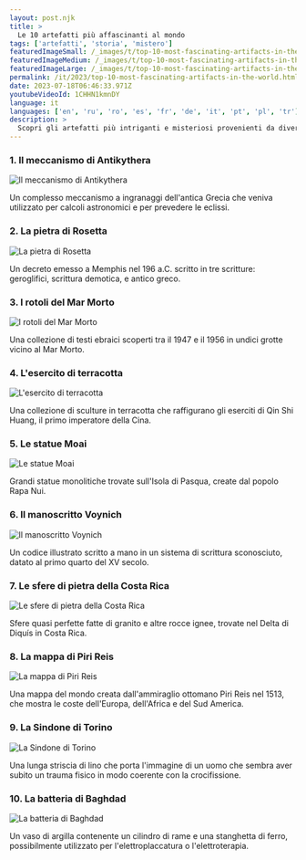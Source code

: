 ```yaml
---
layout: post.njk
title: >
  Le 10 artefatti più affascinanti al mondo
tags: ['artefatti', 'storia', 'mistero']
featuredImageSmall: /_images/t/top-10-most-fascinating-artifacts-in-the-world-cover-it-small.webp
featuredImageMedium: /_images/t/top-10-most-fascinating-artifacts-in-the-world-cover-it-medium.webp
featuredImageLarge: /_images/t/top-10-most-fascinating-artifacts-in-the-world-cover-it-large.webp
permalink: /it/2023/top-10-most-fascinating-artifacts-in-the-world.html
date: 2023-07-18T06:46:33.971Z
youtubeVideoId: 1CHHN1kmnDY
language: it
languages: ['en', 'ru', 'ro', 'es', 'fr', 'de', 'it', 'pt', 'pl', 'tr']
description: >
  Scopri gli artefatti più intriganti e misteriosi provenienti da diverse parti del mondo che hanno lasciato perplessi storici ed archeologi per secoli.
---
```


### 1. Il meccanismo di Antikythera

![Il meccanismo di Antikythera](/_images/8/826576c911cb2df8f471b7ef79a9d5cc-medium.webp)

Un complesso meccanismo a ingranaggi dell'antica Grecia che veniva utilizzato per calcoli astronomici e per prevedere le eclissi.

### 2. La pietra di Rosetta

![La pietra di Rosetta](/_images/f/f10ee50bcfe08741706e81fe65eb1dcb-medium.webp)

Un decreto emesso a Memphis nel 196 a.C. scritto in tre scritture: geroglifici, scrittura demotica, e antico greco.

### 3. I rotoli del Mar Morto

![I rotoli del Mar Morto](/_images/1/17c358f3996116da726d1477303ccc53-medium.webp)

Una collezione di testi ebraici scoperti tra il 1947 e il 1956 in undici grotte vicino al Mar Morto.

### 4. L'esercito di terracotta

![L'esercito di terracotta](/_images/a/a3d8b2229dbe36773f915d6692960250-medium.webp)

Una collezione di sculture in terracotta che raffigurano gli eserciti di Qin Shi Huang, il primo imperatore della Cina.

### 5. Le statue Moai

![Le statue Moai](/_images/4/4cb6604cdb1c7b8d0d4feae39d1beb84-medium.webp)

Grandi statue monolitiche trovate sull'Isola di Pasqua, create dal popolo Rapa Nui.

### 6. Il manoscritto Voynich

![Il manoscritto Voynich](/_images/c/cba279d3a07cdbf11e28cc03aaaa8546-medium.webp)

Un codice illustrato scritto a mano in un sistema di scrittura sconosciuto, datato al primo quarto del XV secolo.

### 7. Le sfere di pietra della Costa Rica

![Le sfere di pietra della Costa Rica](/_images/8/8fa5f76287ef27ef2eccbd1f2a43a5db-medium.webp)

Sfere quasi perfette fatte di granito e altre rocce ignee, trovate nel Delta di Diquís in Costa Rica.

### 8. La mappa di Piri Reis

![La mappa di Piri Reis](/_images/a/ab97bc68c3fbf11b6225991fe1f3da29-medium.webp)

Una mappa del mondo creata dall'ammiraglio ottomano Piri Reis nel 1513, che mostra le coste dell'Europa, dell'Africa e del Sud America.

### 9. La Sindone di Torino

![La Sindone di Torino](/_images/5/59d48b7550f1226562d026e21b0dd5c4-medium.webp)

Una lunga striscia di lino che porta l'immagine di un uomo che sembra aver subito un trauma fisico in modo coerente con la crocifissione.

### 10. La batteria di Baghdad

![La batteria di Baghdad](/_images/4/4e0313e015be115615dbe6cdbad994cc-medium.webp)

Un vaso di argilla contenente un cilindro di rame e una stanghetta di ferro, possibilmente utilizzato per l'elettroplaccatura o l'elettroterapia.

